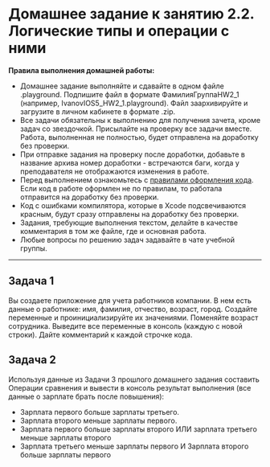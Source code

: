 # Домашнее задание к занятию 2.2. Логические типы и операции с ними

**Правила выполнения домашней работы:** 
* Домашнее задание выполняйте и сдавайте в одном файле .playground. Подпишите файл в формате ФамилияГруппаHW2_1 (например, IvanovIOS5_HW2_1.playground). Файл заархивируйте и загрузите в личном кабинете в формате .zip. 
* Все задачи обязательны к выполнению для получения зачета, кроме задач со звездочкой. Присылайте на проверку все задачи вместе. Работа, выполненная не полностью, будет отправлена на доработку без проверки.
* При отправке задания на проверку после доработки, добавьте в название архива номер доработки - встречаются баги, когда у преподавателя не отображаются изменения в работе.
* Перед выполнением ознакомьтесь с [правилами оформления кода](https://github.com/netology-code/bios-2-homeworks/blob/master/swift-code-syle-guide.md). Если код в работе оформлен не по правилам, то работала отправится на доработку без проверки.
* Код с ошибками компилятора, которые в Xcode подсвечиваются красным, будут сразу отправлены на доработку без проверки.
* Задания, требующие выполнения текстом, делайте в качестве комментария в том же файле, где и основная работа.
* Любые вопросы по решению задач задавайте в чате учебной группы.

---
## Задача 1

Вы создаете приложение для учета работников компании. В нем есть данные о работнике: имя, фамилия, отчество, возраст, город.
Создайте переменные и проинициализируйте их значениями.
Поменяйте возраст сотрудника.
Выведите все переменные в консоль (каждую с новой строки).
Дайте комментарий к каждой строчке кода.

## Задача 2
Используя данные из Задачи 3 прошлого домашнего задания составить Операции сравнения и вывести в консоль результат выполнения (все данные о зарплате брать после повышения):
* Зарплата первого больше зарплаты третьего.
* Зарплата второго меньше зарплаты первого.
* Зарплата первого больше зарплаты второго ИЛИ зарплата третьего меньше зарплаты второго
* Зарплата третьего меньше зарплаты первого И Зарплата второго больше зарплаты первого

